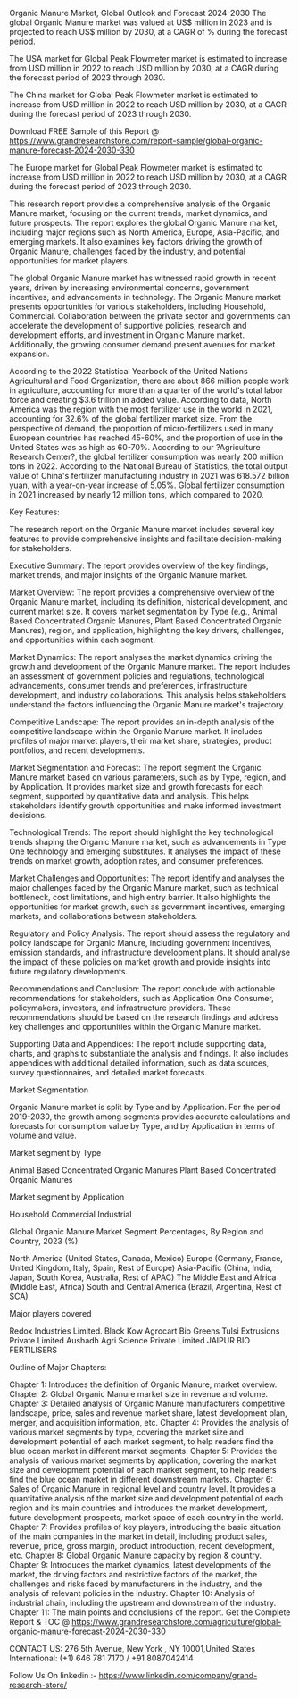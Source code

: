 Organic Manure Market, Global Outlook and Forecast 2024-2030
The global Organic Manure market was valued at US$ million in 2023 and is projected to reach US$ million by 2030, at a CAGR of % during the forecast period.

The USA market for Global Peak Flowmeter market is estimated to increase from USD million in 2022 to reach USD million by 2030, at a CAGR during the forecast period of 2023 through 2030.

The China market for Global Peak Flowmeter market is estimated to increase from USD million in 2022 to reach USD million by 2030, at a CAGR during the forecast period of 2023 through 2030.

Download FREE Sample of this Report @ https://www.grandresearchstore.com/report-sample/global-organic-manure-forecast-2024-2030-330

The Europe market for Global Peak Flowmeter market is estimated to increase from USD million in 2022 to reach USD million by 2030, at a CAGR during the forecast period of 2023 through 2030.

This research report provides a comprehensive analysis of the Organic Manure market, focusing on the current trends, market dynamics, and future prospects. The report explores the global Organic Manure market, including major regions such as North America, Europe, Asia-Pacific, and emerging markets. It also examines key factors driving the growth of Organic Manure, challenges faced by the industry, and potential opportunities for market players.

The global Organic Manure market has witnessed rapid growth in recent years, driven by increasing environmental concerns, government incentives, and advancements in technology. The Organic Manure market presents opportunities for various stakeholders, including Household, Commercial. Collaboration between the private sector and governments can accelerate the development of supportive policies, research and development efforts, and investment in Organic Manure market. Additionally, the growing consumer demand present avenues for market expansion.

According to the 2022 Statistical Yearbook of the United Nations Agricultural and Food Organization, there are about 866 million people work in agriculture, accounting for more than a quarter of the world's total labor force and creating $3.6 trillion in added value. According to data, North America was the region with the most fertilizer use in the world in 2021, accounting for 32.6% of the global fertilizer market size. From the perspective of demand, the proportion of micro-fertilizers used in many European countries has reached 45-60%, and the proportion of use in the United States was as high as 60-70%. According to our ?Agriculture Research Center?, the global fertilizer consumption was nearly 200 million tons in 2022. According to the National Bureau of Statistics, the total output value of China's fertilizer manufacturing industry in 2021 was 618.572 billion yuan, with a year-on-year increase of 5.05%. Global fertilizer consumption in 2021 increased by nearly 12 million tons, which compared to 2020.

Key Features:

The research report on the Organic Manure market includes several key features to provide comprehensive insights and facilitate decision-making for stakeholders.

Executive Summary: The report provides overview of the key findings, market trends, and major insights of the Organic Manure market.

Market Overview: The report provides a comprehensive overview of the Organic Manure market, including its definition, historical development, and current market size. It covers market segmentation by Type (e.g., Animal Based Concentrated Organic Manures, Plant Based Concentrated Organic Manures), region, and application, highlighting the key drivers, challenges, and opportunities within each segment.

Market Dynamics: The report analyses the market dynamics driving the growth and development of the Organic Manure market. The report includes an assessment of government policies and regulations, technological advancements, consumer trends and preferences, infrastructure development, and industry collaborations. This analysis helps stakeholders understand the factors influencing the Organic Manure market's trajectory.

Competitive Landscape: The report provides an in-depth analysis of the competitive landscape within the Organic Manure market. It includes profiles of major market players, their market share, strategies, product portfolios, and recent developments.

Market Segmentation and Forecast: The report segment the Organic Manure market based on various parameters, such as by Type, region, and by Application. It provides market size and growth forecasts for each segment, supported by quantitative data and analysis. This helps stakeholders identify growth opportunities and make informed investment decisions.

Technological Trends: The report should highlight the key technological trends shaping the Organic Manure market, such as advancements in Type One technology and emerging substitutes. It analyses the impact of these trends on market growth, adoption rates, and consumer preferences.

Market Challenges and Opportunities: The report identify and analyses the major challenges faced by the Organic Manure market, such as technical bottleneck, cost limitations, and high entry barrier. It also highlights the opportunities for market growth, such as government incentives, emerging markets, and collaborations between stakeholders.

Regulatory and Policy Analysis: The report should assess the regulatory and policy landscape for Organic Manure, including government incentives, emission standards, and infrastructure development plans. It should analyse the impact of these policies on market growth and provide insights into future regulatory developments.

Recommendations and Conclusion: The report conclude with actionable recommendations for stakeholders, such as Application One Consumer, policymakers, investors, and infrastructure providers. These recommendations should be based on the research findings and address key challenges and opportunities within the Organic Manure market.

Supporting Data and Appendices: The report include supporting data, charts, and graphs to substantiate the analysis and findings. It also includes appendices with additional detailed information, such as data sources, survey questionnaires, and detailed market forecasts.

Market Segmentation

Organic Manure market is split by Type and by Application. For the period 2019-2030, the growth among segments provides accurate calculations and forecasts for consumption value by Type, and by Application in terms of volume and value.

Market segment by Type

Animal Based Concentrated Organic Manures
Plant Based Concentrated Organic Manures

Market segment by Application

Household
Commercial
Industrial

Global Organic Manure Market Segment Percentages, By Region and Country, 2023 (%)

North America (United States, Canada, Mexico)
Europe (Germany, France, United Kingdom, Italy, Spain, Rest of Europe)
Asia-Pacific (China, India, Japan, South Korea, Australia, Rest of APAC)
The Middle East and Africa (Middle East, Africa)
South and Central America (Brazil, Argentina, Rest of SCA)

Major players covered

Redox Industries Limited.
Black Kow
Agrocart
Bio Greens
Tulsi Extrusions Private Limited
Aushadh Agri Science Private Limited
JAIPUR BIO FERTILISERS

Outline of Major Chapters:

Chapter 1: Introduces the definition of Organic Manure, market overview.
Chapter 2: Global Organic Manure market size in revenue and volume.
Chapter 3: Detailed analysis of Organic Manure manufacturers competitive landscape, price, sales and revenue market share, latest development plan, merger, and acquisition information, etc.
Chapter 4: Provides the analysis of various market segments by type, covering the market size and development potential of each market segment, to help readers find the blue ocean market in different market segments.
Chapter 5: Provides the analysis of various market segments by application, covering the market size and development potential of each market segment, to help readers find the blue ocean market in different downstream markets.
Chapter 6: Sales of Organic Manure in regional level and country level. It provides a quantitative analysis of the market size and development potential of each region and its main countries and introduces the market development, future development prospects, market space of each country in the world.
Chapter 7: Provides profiles of key players, introducing the basic situation of the main companies in the market in detail, including product sales, revenue, price, gross margin, product introduction, recent development, etc.
Chapter 8: Global Organic Manure capacity by region & country.
Chapter 9: Introduces the market dynamics, latest developments of the market, the driving factors and restrictive factors of the market, the challenges and risks faced by manufacturers in the industry, and the analysis of relevant policies in the industry.
Chapter 10: Analysis of industrial chain, including the upstream and downstream of the industry.
Chapter 11: The main points and conclusions of the report.
Get the Complete Report & TOC @ https://www.grandresearchstore.com/agriculture/global-organic-manure-forecast-2024-2030-330

CONTACT US:
276 5th Avenue, New York , NY 10001,United States
International: (+1) 646 781 7170 / +91 8087042414

Follow Us On linkedin :- https://www.linkedin.com/company/grand-research-store/
